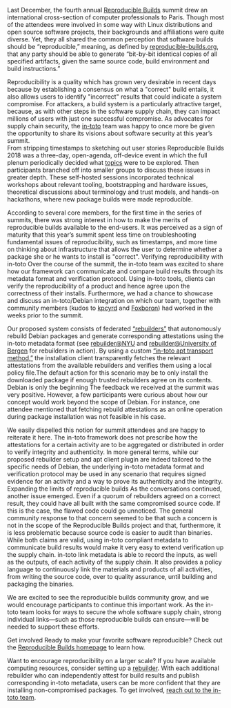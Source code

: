Last December, the fourth annual [Reproducible Builds](https://reproducible-builds.org/events/paris2018/) summit drew an international cross-section of computer professionals to Paris. Though most of the attendees were involved in some way with Linux distributions and open source software projects, their backgrounds and affiliations were quite diverse. Yet, they all shared the common perception that software builds should be “reproducible,” meaning, as defined by [reproducible-builds.org](https://reproducible-builds.org/events/paris2018/), that any party should be able to generate “bit-by-bit identical copies of all specified artifacts, given the same source code, build environment and build instructions.”

Reproducibility is a quality which has grown very desirable in recent days because by establishing a consensus on what a "correct" build entails, it  also allows users to identify "incorrect" results that could indicate a system compromise. For attackers, a build system is a particularly attractive target, because, as with other steps in the software supply chain, they can impact millions of users with just one successful compromise. As advocates for supply chain security, the [in-toto](https://in-toto.github.io/) team was happy to once more be given the opportunity to share its visions about software security at this year’s summit.  
From stripping timestamps to sketching out user stories
Reproducible Builds 2018 was a three-day, open-agenda, off-device event in which the full plenum periodically decided what [topics](https://reproducible-builds.org/events/paris2018/report/) were to be explored. Then participants branched off into smaller groups to discuss these issues in greater depth. These self-hosted sessions incorporated technical workshops about relevant tooling, bootstrapping and hardware issues, theoretical discussions about terminology and trust models, and hands-on hackathons, where new package builds were made reproducible.

According to several core members, for the first time in the series of summits, there was strong interest in how to make the merits of reproducible builds available to the end-users. It was perceived as a sign of maturity that this year’s summit spent less time on troubleshooting fundamental issues of reproducibility, such as timestamps, and more time on thinking about infrastructure that allows the user to determine whether a package she or he wants to install is "correct".
Verifying reproducibility with in-toto
Over the course of the summit, the in-toto team was excited to share how our framework can communicate and compare build results through its metadata format and verification protocol. Using in-toto tools, clients can verify the reproducibility of a product and hence agree upon the correctness of their installs. Furthermore, we had a chance to showcase and discuss an in-toto/Debian integration on which our team, together with community members  (kudos to [kpcyrd](https://github.com/kpcyrd) and [Foxboron](https://github.com/Foxboron)) had worked in the weeks prior to the summit.

Our proposed system consists of federated [“rebuilders”](https://salsa.debian.org/reproducible-builds/debian-rebuilder-setup) that autonomously rebuild Debian packages and generate corresponding attestations using the in-toto metadata format (see [rebuilder@NYU](https://reproducible-builds.engineering.nyu.edu/) and [rebuilder@University of Bergen](http://158.39.77.214/) for rebuilders in action). By using a custom [“in-toto apt transport method,”](https://github.com/in-toto/apt-transport-in-toto) the installation client transparently fetches the relevant attestations from the available rebuilders and verifies them using a local policy file.The default action for this scenario may be to only install the downloaded package if enough trusted rebuilders agree on its contents.
Debian is only the beginning
The feedback we received at the summit was very positive. However, a few participants were curious about how our concept would work beyond the scope of Debian. For instance, one attendee mentioned that fetching rebuild attestations as an online operation during package installation was not feasible in his case.

We easily dispelled this notion for summit attendees and are happy to reiterate it here. The in-toto framework does not prescribe how the attestations for a certain activity are to be aggregated or distributed in order to verify integrity and authenticity. In more general terms, while our proposed rebuilder setup and apt client plugin are indeed tailored to the specific needs of Debian, the underlying in-toto metadata format and verification protocol may be used in any scenario that requires signed evidence for an activity and a way to prove its authenticity and the integrity.
Expanding the limits of reproducible builds
As the conversations continued, another issue emerged. Even if a quorum of rebuilders agreed on a correct result, they could have all built with the same compromised source code. If this is the case, the flawed code could go unnoticed. The general community response to that concern seemed to be that such a concern  is not in the scope of the Reproducible Builds project and that, furthermore, it is less problematic because source code is easier to audit than binaries. While both claims are valid, using in-toto compliant metadata to communicate build results would make it very easy to extend verification up the supply chain. in-toto link metadata is able to record the inputs, as well as the outputs, of each activity of the supply chain. It also provides a policy language to continuously link the materials and products of all activities, from writing the source code, over to quality assurance, until building and packaging the binaries.

We are excited to see the reproducible builds community grow, and we would encourage participants to continue this important work. As the in-toto team looks for ways to secure the whole software supply chain,  strong individual links—such as those reproducible builds can ensure—will be needed to support these efforts.

Get involved
Ready to make your favorite software reproducible?  Check out the [Reproducible Builds homepage](https://reproducible-builds.org/) to learn how.

Want to encourage reproducibility on a larger scale? If you have available computing resources, consider setting up a [rebuilder](https://salsa.debian.org/reproducible-builds/debian-rebuilder-setup). With each additional rebuilder who can independently attest for build results and publish corresponding in-toto metadata, users can be more confident that they are installing non-compromised packages. To get involved, [reach out to the in-toto team](https://github.com/in-toto/in-toto/blob/develop/MAINTAINERS.txt).
